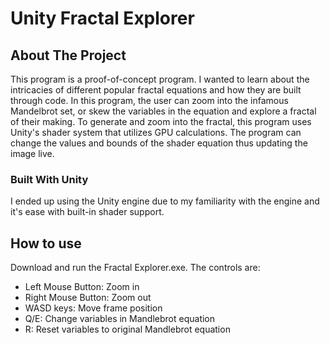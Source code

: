 # Unity Fractal Explorer
 


<!-- ABOUT THE PROJECT -->
## About The Project

This program is a proof-of-concept program. I wanted to learn about the intricacies of different popular fractal equations and how they are built through code.  In this program, the user can zoom into the infamous Mandelbrot set, or skew the variables in the equation and explore a fractal of their making. To generate and zoom into the fractal, this program uses Unity's shader system that utilizes GPU calculations. The program can change the values and bounds of the shader equation thus updating the image live.


### Built With Unity

I ended up using the Unity engine due to my familiarity with the engine and it's ease with built-in shader support.


<!-- GETTING STARTED -->
## How to use

Download and run the Fractal Explorer.exe. 
The controls are:
 - Left Mouse Button: Zoom in
 - Right Mouse Button: Zoom out
 - WASD keys: Move frame position
 - Q/E: Change variables in Mandlebrot equation
 - R: Reset variables to original Mandlebrot equation
